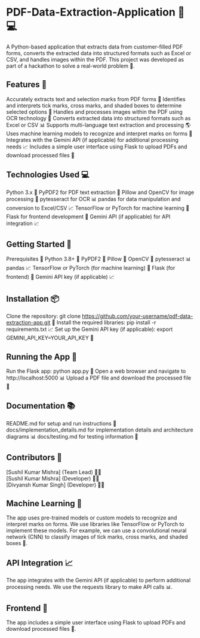 # PDF-Data-Extraction-Application 📄💻
A Python-based application that extracts data from customer-filled PDF forms, converts the extracted data into structured formats such as Excel or CSV, and handles images within the PDF. This project was developed as part of a hackathon to solve a real-world problem 🤔.

## Features 📝
Accurately extracts text and selection marks from PDF forms 📄
Identifies and interprets tick marks, cross marks, and shaded boxes to determine selected options 📝
Handles and processes images within the PDF using OCR technology 📸
Converts extracted data into structured formats such as Excel or CSV 📊
Supports multi-language text extraction and processing 🌎
Uses machine learning models to recognize and interpret marks on forms 🤖
Integrates with the Gemini API (if applicable) for additional processing needs 📈
Includes a simple user interface using Flask to upload PDFs and download processed files 📁

## Technologies Used 💻
Python 3.x 🐍
PyPDF2 for PDF text extraction 📄
Pillow and OpenCV for image processing 📸
pytesseract for OCR 📊
pandas for data manipulation and conversion to Excel/CSV 📈
TensorFlow or PyTorch for machine learning 🤖
Flask for frontend development 📁
Gemini API (if applicable) for API integration 📈

## Getting Started 🚀
Prerequisites 📝
Python 3.8+ 🐍
PyPDF2 📄
Pillow 📸
OpenCV 📸
pytesseract 📊
pandas 📈
TensorFlow or PyTorch (for machine learning) 🤖
Flask (for frontend) 📁
Gemini API key (if applicable) 📈

## Installation 📦
Clone the repository: git clone https://github.com/your-username/pdf-data-extraction-app.git 📁
Install the required libraries: pip install -r requirements.txt 📈
Set up the Gemini API key (if applicable): export GEMINI_API_KEY=YOUR_API_KEY 📝

## Running the App 🚀
Run the Flask app: python app.py 📁
Open a web browser and navigate to http://localhost:5000 📊
Upload a PDF file and download the processed file 📁

## Documentation 📚
README.md for setup and run instructions 📝
docs/implementation_details.md for implementation details and architecture diagrams 📊
docs/testing.md for testing information 📝

## Contributors 👥
[Sushil Kumar Mishra] (Team Lead) 👨‍💻 <br/>
[Sushil Kumar Mishra] (Developer) 👨‍💻 <br/>
[Divyansh Kumar Singh] (Developer) 👨‍💻 

## Machine Learning 🤖
The app uses pre-trained models or custom models to recognize and interpret marks on forms. We use libraries like TensorFlow or PyTorch to implement these models. For example, we can use a convolutional neural network (CNN) to classify images of tick marks, cross marks, and shaded boxes 📸.

## API Integration 📈
The app integrates with the Gemini API (if applicable) to perform additional processing needs. We use the requests library to make API calls 📊.

## Frontend 📁
The app includes a simple user interface using Flask to upload PDFs and download processed files 📁.
